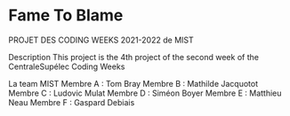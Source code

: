 # Fame To Blame
PROJET DES CODING WEEKS 2021-2022 de MIST

Description
This project is the 4th project of the second week of the CentraleSupélec Coding Weeks

La team MIST
Membre A : Tom Bray
Membre B : Mathilde Jacquotot
Membre C : Ludovic Mulat
Membre D : Siméon Boyer
Membre E : Matthieu Neau
Membre F : Gaspard Debiais

